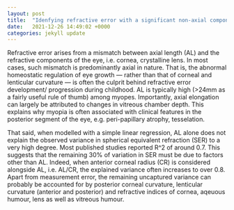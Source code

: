 ```yaml
---
layout: post
title:  "Idenfying refractive error with a significant non-axial component"
date:   2021-12-26 14:49:02 +0000
categories: jekyll update
---
```

Refractive error arises from a mismatch between axial length (AL) and the refractive components of the eye, i.e. cornea, crystalline lens. In most cases, such mismatch is predominantly axial in nature. That is, the abnormal homeostatic regulation of eye growth — rather than that of corneal and lenticular curvature — is often the culprit behind refractive error development/ progression during childhood. AL is typically high (>24mm as a fairly useful rule of thumb) among myopes. Importantly, axial elongation can largely be attributed to changes in vitreous chamber depth. This explains why myopia is often associated with clinical features in the posterior segment of the eye, e.g. peri-papillary atrophy, tesselation.

That said, when modelled with a simple linear regression, AL alone does not explain the observed variance in spherical equivalent refraction (SER) to a very high degree. Most published studies reported R^2 of around 0.7. This suggests that the remaining 30% of variation in SER must be due to factors other than AL. Indeed, when anterior corneal radius (CR) is considered alongside AL, i.e. AL/CR, the explained variance often increases to over 0.8. Apart from measurement error, the remaining uncaptured variance can probably be accounted for by posterior corneal curvature, lenticular curvature (anterior and posterior) and refractive indices of cornea, aqeuous humour, lens as well as vitreous humour.

